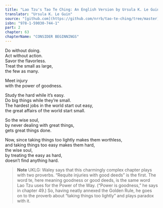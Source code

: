 ```yaml
---
title: "Lao Tzu's Tao Te Ching: An English Version by Ursula K. Le Guin"
translator: "Ursula K. Le Guin"
source: "[github.com](https://github.com/nrrb/tao-te-ching/tree/master)"
isbn: "978-1-59030-744-1"
part: 2
chapter: 63
chapterName: "CONSIDER BEGINNINGS"
---
```

Do without doing.  
Act without action.  
Savor the flavorless.  
Treat the small as large,  
the few as many.  

Meet injury  
with the power of goodness.  

Study the hard while it’s easy.  
Do big things while they’re small.  
The hardest jobs in the world start out easy,  
the great affairs of the world start small.  

So the wise soul,  
by never dealing with great things,  
gets great things done.  

Now, since taking things too lightly makes them worthless,  
and taking things too easy makes them hard,  
the wise soul,  
by treating the easy as hard,  
doesn’t find anything hard.  


> **Note** UKLG: Waley says that this charmingly complex chapter plays with two proverbs. “Requite injuries with good deeds” is the first. The word te, here meaning goodness or good deeds, is the same word Lao Tzu uses for the Power of the Way. (“Power is goodness,” he says in chapter 49.) So, having neatly annexed the Golden Rule, he goes on to the proverb about “taking things too lightly” and plays paradox with it.